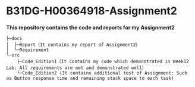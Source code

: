 # B31DG-H00364918-Assignment2

**This repository contains the code and reports for my Assignment2**

```
├─docs
│  ├─Report（It contains my report of Assignment2）
│  └─Requirement
└─src
    ├─Code_Edition1（It contains my code which demonstrated in Week12 Lab: All requirements are met and demonstrated well）
    └─Code_Edition2 (It contains additional test of Assignment: Such as Button response time and remaining stack space to each task)
```

